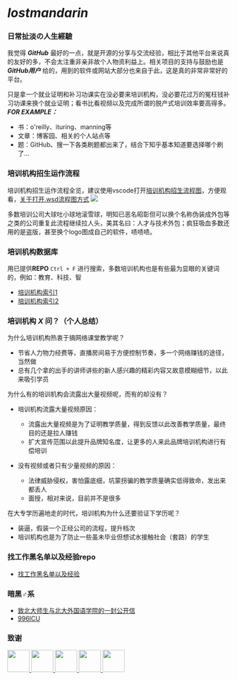 # ***lostmandarin***

### 日常扯淡の人生經驗
我觉得 ***GitHub*** 最好的一点，就是开源的分享与交流经验，相比于其他平台来说真的友好的多，不会太注重非亲非故个人物资利益上。相关项目的支持与鼓励也是 ***GitHub用户*** 给的，用到的软件或网站大部分也来自于此，这是真的非常非常好的平台。

只是拿一个就业证明和补习功课实在没必要来培训机构，没必要花过万的冤枉钱补习功课来换个就业证明；看书比看视频以及完成所谓的脱产式培训效率要高得多。
***FOR EXAMPLE：***
* 书：o'reilly、ituring、manning等
* 文章：博客园、相关的个人站点等
* 题：GitHub、搜一下各类刷题都出来了，结合下知乎基本知道要选择哪个刷了...

### 培训机构招生运作流程

培训机构招生运作流程全览，建议使用vscode打开[培训机构招生流程图](https://github.com/loremwalker/LostMandarin/blob/master/uml/%E5%9F%B9%E8%AE%AD%E6%9C%BA%E6%9E%84%E6%8B%9B%E7%94%9F%E6%B5%81%E7%A8%8B%E5%9B%BE.wsd)，方便观看，[关于打开.wsd流程图方式](https://github.com/loremwalker/LostMandarin/blob/master/%E5%AE%89%E8%A3%85%E6%95%99%E7%A8%8B.md)
![](https://i.postimg.cc/rpmHkMLr/2019-04-05-233908.png)

<!--一下写培训机构的黑心-->

多数培训公司大球吐小球地滚雪球，明知已恶名昭彰但可以换个名称伪装成外包等之类的公司重复此流程继续拉人头，美其名曰：人才与技术外包；疯狂吸血多数还用的是盗版，甚至换个logo图成自己的软件，啧啧啧。

### 培训机构数据库

用已提供**REPO** `Ctrl + F` 进行搜索，多数培训机构也是有些最为显眼的关键词的，例如：教育、科技、智

* [培训机构索引1](https://github.com/ZGWS88/TI/blob/master/List.txt)
* [培训机构索引2](https://github.com/dimonwei/ItTrainingInstitutions/blob/master/FIT.json)

### 培训机构 ***X*** 问？（个人总结）

为什么培训机构热衷于搞网络课堂教学呢？
* 节省人力物力经费等，直播房间易于方便控制节奏，多一个网络赚钱的途径，当然做
* 总有几个拿的出手的讲师讲些的新人感兴趣的精彩内容又故意模糊细节，以此来吸引学员

为什么有的培训机构会流露出大量视频呢，而有的却没有？
* 培训机构流露大量视频原因：
  * 流露出大量视频是为了证明教学质量，得到反馈以此改善教学质量，最终目的还是拉人赚钱
  * 扩大宣传范围以此提升品牌知名度，让更多的人来此品牌培训机构进行有偿培训

* 没有视频或者只有少量视频的原因：
  * 法律威胁侵权，害怕露底细，坑蒙拐骗的教学质量确实低得致命，发出来都丢人
  * 面授，相对来说，目前并不是很多

在大专学历遍地走的时代，培训机构为什么还要验证下学历呢？
* 装逼，假装一个正经公司的流程，提升档次
* 培训机构也是为了防止一些虽未毕业但想试水接触社会（套路）的学生




### 找工作黑名单以及经验repo

* [找工作黑名单以及经验](https://github.com/shengxinjing/programmer-job-blacklist)

### 暗黑♂系

* [致北大师生与北大外国语学院的一封公开信](https://github.com/sikaozhe1997/Xin-Yue)
* [996ICU](https://github.com/996icu/996.ICU)

### 致谢

<a href="https://github.com/OCNYang">
    <img src="https://avatars3.githubusercontent.com/u/17774386?s=400&v=4" width="50px">
</a> 

<a href="https://github.com/ZGWS88">
    <img src="https://avatars1.githubusercontent.com/u/8995393?s=400&v=4" width="50px">
</a>

<a href="https://github.com/dimonwei">
    <img src="https://avatars1.githubusercontent.com/u/10898084?s=400&v=4" width="50px">
</a>

<a href="https://github.com/shengxinjing">
    <img src="https://avatars0.githubusercontent.com/u/1905176?s=400&v=4" width="50px">
</a>

<a href="https://github.com/loremwalker">
    <img src="https://avatars1.githubusercontent.com/u/35732922?s=400&u=860437c0da02d577fdd546c8f3bfd305539c388f&v=4" width="50px">
</a>
